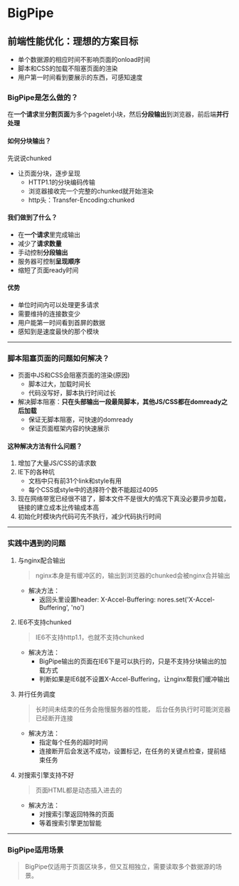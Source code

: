 # BigPipe

## 前端性能优化：理想的方案目标
* 单个数据源的相应时间不影响页面的onload时间
* 脚本和CSS的加载不阻塞页面的渲染
* 用户第一时间看到要展示的东西，可感知速度

### BigPipe是怎么做的？

在**一个请求**里**分割页面**为多个pagelet小块，然后**分段输出**到浏览器，前后端**并行处理**

#### 如何分块输出？
先说说chunked

* 让页面分块，逐步呈现
	* HTTP1.1的分块编码传输
	* 浏览器接收完一个完整的chunked就开始渲染
	* http头：Transfer-Encoding:chunked

#### 我们做到了什么？
* 在**一个请求**里完成输出
* 减少了**请求数量**
* 手动控制**分段输出**
* 服务器可控制**呈现顺序**
* 缩短了页面ready时间

#### 优势
* 单位时间内可以处理更多请求
* 需要维持的连接数变少
* 用户能第一时间看到首屏的数据
* 感知到是速度最快的那个模块

***

### 脚本阻塞页面的问题如何解决？
* 页面中JS和CSS会阻塞页面的渲染(原因)
	* 脚本过大，加载时间长
	* 代码没写好，脚本执行时间过长
* 解决脚本阻塞：**只在头部输出一段最简脚本，其他JS/CSS都在domready之后加载**
	* 保证无脚本阻塞，可快速的domready
	* 保证页面框架内容的快速展示

#### 这种解决方法有什么问题？
1. 增加了大量JS/CSS的请求数
2. IE下的各种坑
	* 文档中只有前31个link和style有用
	* 每个CSS或style中的选择符个数不能超过4095
3. 现在网络带宽已经很不错了，脚本文件不是很大的情况下真没必要异步加载，链接的建立成本比传输成本高
4. 初始化时模块内代码可先不执行，减少代码执行时间

***

### 实践中遇到的问题

1. 与nginx配合输出

	> nginx本身是有缓冲区的，输出到浏览器的chunked会被nginx合并输出

	* 解决方法：
		* 返回头里设置header: X-Accel-Buffering: nores.set('X-Accel-Buffering', 'no')


2. IE6不支持chunked

	> IE6不支持http1.1，也就不支持chunked

	* 解决方法：
		* BigPipe输出的页面在IE6下是可以执行的，只是不支持分块输出的加载方式
		* 判断如果是IE6就不设置X-Accel-Buffering，让nginx帮我们缓冲输出


3. 并行任务调度
	
	> 长时间未结束的任务会拖慢服务器的性能，
	> 后台任务执行时可能浏览器已经断开连接
	
	* 解决方法：
		* 指定每个任务的超时时间
		* 连接断开后会发送不成功，设置标记，在任务的关键点检查，提前结束任务


4. 对搜索引擎支持不好

	> 页面HTML都是动态插入进去的
	
	* 解决方法：
		* 对搜索引擎返回特殊的页面
		* 等着搜索引擎更加智能

***

### BigPipe适用场景

> BigPipe仅适用于页面区块多，但又互相独立，需要读取多个数据源的场景。